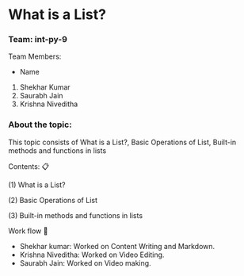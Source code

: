 # **What is a List?**

### **Team: int-py-9**

Team Members:

* Name
1. Shekhar Kumar
2. Saurabh Jain
3. Krishna Niveditha

### **About the topic:**

This topic consists of What is a List?, Basic Operations of List, Built-in methods and functions in lists

Contents: 📋

(1) What is a List?

(2) Basic Operations of List

(3) Built-in methods and functions in lists

Work flow 📑

* Shekhar kumar:  Worked on Content Writing and Markdown.
* Krishna Niveditha: Worked on Video Editing.
* Saurabh Jain: Worked on Video making.